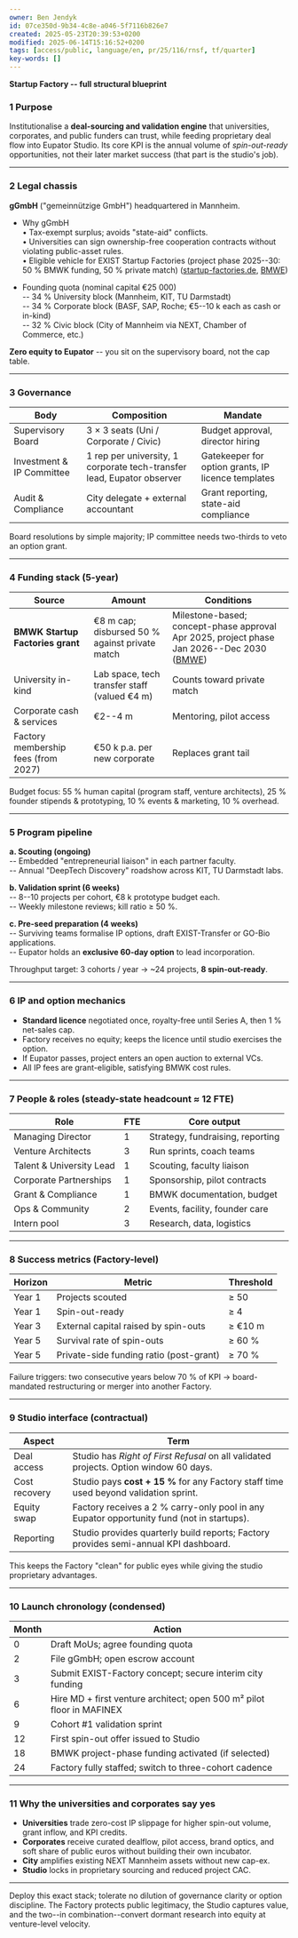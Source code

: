 ```yaml
---
owner: Ben Jendyk
id: 07ce350d-9b34-4c8e-a046-5f7116b826e7
created: 2025-05-23T20:39:53+0200
modified: 2025-06-14T15:16:52+0200
tags: [access/public, language/en, pr/25/116/rnsf, tf/quarter]
key-words: []
---
```


**Startup Factory -- full structural blueprint**

### 1 Purpose

Institutionalise a **deal-sourcing and validation engine** that universities, corporates, and public funders can trust, while feeding proprietary deal flow into Eupator Studio. Its core KPI is the annual volume of _spin-out-ready_ opportunities, not their later market success (that part is the studio's job).
* * *

### 2 Legal chassis

**gGmbH** ("gemeinnützige GmbH") headquartered in Mannheim.
- Why gGmbH  
• Tax-exempt surplus; avoids "state-aid" conflicts.  
• Universities can sign ownership-free cooperation contracts without violating public-asset rules.  
• Eligible vehicle for EXIST Startup Factories (project phase 2025--30: 50 % BMWK funding, 50 % private match) ([startup-factories.de](https://startup-factories.de/en/?utm_source=chatgpt.com), [BMWE](https://www.bmwk.de/Redaktion/EN/Pressemitteilungen/2024/02/20240228-new-impetus-for-innovative-startups-via-startup-factories.html?utm_source=chatgpt.com))

- Founding quota (nominal capital €25 000)  
-- 34 % University block (Mannheim, KIT, TU Darmstadt)  
-- 34 % Corporate block (BASF, SAP, Roche; €5--10 k each as cash or in-kind)  
-- 32 % Civic block (City of Mannheim via NEXT, Chamber of Commerce, etc.)

**Zero equity to Eupator** -- you sit on the supervisory board, not the cap table.
* * *

### 3 Governance

| Body | Composition | Mandate | 
| ---- | ---- | ----  |
| Supervisory Board | 3 × 3 seats (Uni / Corporate / Civic) | Budget approval, director hiring | 
| Investment & IP Committee | 1 rep per university, 1 corporate tech-transfer lead, Eupator observer | Gatekeeper for option grants, IP licence templates | 
| Audit & Compliance | City delegate + external accountant | Grant reporting, state-aid compliance | 

Board resolutions by simple majority; IP committee needs two-thirds to veto an option grant.

* * *

### 4 Funding stack (5-year)

| Source | Amount | Conditions | 
| ---- | ---- | ----  |
| **BMWK Startup Factories grant** | €8 m cap; disbursed 50 % against private match | Milestone-based; concept-phase approval Apr 2025, project phase Jan 2026--Dec 2030 ([BMWE](https://www.bmwk.de/Redaktion/EN/Pressemitteilungen/2024/02/20240228-new-impetus-for-innovative-startups-via-startup-factories.html?utm_source=chatgpt.com)) | 
| University in-kind | Lab space, tech transfer staff (valued €4 m) | Counts toward private match | 
| Corporate cash & services | €2--4 m | Mentoring, pilot access | 
| Factory membership fees (from 2027) | €50 k p.a. per new corporate | Replaces grant tail | 

Budget focus: 55 % human capital (program staff, venture architects), 25 % founder stipends & prototyping, 10 % events & marketing, 10 % overhead.

* * *

### 5 Program pipeline

**a. Scouting (ongoing)**  
-- Embedded "entrepreneurial liaison" in each partner faculty.  
-- Annual "DeepTech Discovery" roadshow across KIT, TU Darmstadt labs.

**b. Validation sprint (6 weeks)**  
-- 8--10 projects per cohort, €8 k prototype budget each.  
-- Weekly milestone reviews; kill ratio ≥ 50 %.

**c. Pre-seed preparation (4 weeks)**  
-- Surviving teams formalise IP options, draft EXIST-Transfer or GO-Bio applications.  
-- Eupator holds an **exclusive 60-day option** to lead incorporation.

Throughput target: 3 cohorts / year → ~24 projects, **8 spin-out-ready**.

* * *

### 6 IP and option mechanics

- **Standard licence** negotiated once, royalty-free until Series A, then 1 % net-sales cap.
- Factory receives no equity; keeps the licence until studio exercises the option.
- If Eupator passes, project enters an open auction to external VCs.
- All IP fees are grant-eligible, satisfying BMWK cost rules.
* * *

### 7 People & roles (steady-state headcount ≈ 12 FTE)

| Role | FTE | Core output | 
| ---- | ---- | ----  |
| Managing Director | 1 | Strategy, fundraising, reporting | 
| Venture Architects | 3 | Run sprints, coach teams | 
| Talent & University Lead | 1 | Scouting, faculty liaison | 
| Corporate Partnerships | 1 | Sponsorship, pilot contracts | 
| Grant & Compliance | 1 | BMWK documentation, budget | 
| Ops & Community | 2 | Events, facility, founder care | 
| Intern pool | 3 | Research, data, logistics | 

* * *

### 8 Success metrics (Factory-level)

| Horizon | Metric | Threshold | 
| ---- | ---- | ----  |
| Year 1 | Projects scouted | ≥ 50 | 
| Year 1 | Spin-out-ready | ≥ 4 | 
| Year 3 | External capital raised by spin-outs | ≥ €10 m | 
| Year 5 | Survival rate of spin-outs | ≥ 60 % | 
| Year 5 | Private-side funding ratio (post-grant) | ≥ 70 % | 

Failure triggers: two consecutive years below 70 % of KPI → board-mandated restructuring or merger into another Factory.

* * *

### 9 Studio interface (contractual)

| Aspect | Term | 
| ---- | ----  |
| Deal access | Studio has _Right of First Refusal_ on all validated projects. Option window 60 days. | 
| Cost recovery | Studio pays **cost + 15 %** for any Factory staff time used beyond validation sprint. | 
| Equity swap | Factory receives a 2 % carry-only pool in any Eupator opportunity fund (not in startups). | 
| Reporting | Studio provides quarterly build reports; Factory provides semi-annual KPI dashboard. | 

This keeps the Factory "clean" for public eyes while giving the studio proprietary advantages.

* * *

### 10 Launch chronology (condensed)

| Month | Action | 
| ---- | ----  |
| 0 | Draft MoUs; agree founding quota | 
| 2 | File gGmbH; open escrow account | 
| 3 | Submit EXIST-Factory concept; secure interim city funding | 
| 6 | Hire MD + first venture architect; open 500 m² pilot floor in MAFINEX | 
| 9 | Cohort #1 validation sprint | 
| 12 | First spin-out offer issued to Studio | 
| 18 | BMWK project-phase funding activated (if selected) | 
| 24 | Factory fully staffed; switch to three-cohort cadence | 

* * *

### 11 Why the universities and corporates say yes

- **Universities** trade zero-cost IP slippage for higher spin-out volume, grant inflow, and KPI credits.
- **Corporates** receive curated dealflow, pilot access, brand optics, and soft share of public euros without building their own incubator.
- **City** amplifies existing NEXT Mannheim assets without new cap-ex.
- **Studio** locks in proprietary sourcing and reduced project CAC.
* * *

Deploy this exact stack; tolerate no dilution of governance clarity or option discipline. The Factory protects public legitimacy, the Studio captures value, and the two--in combination--convert dormant research into equity at venture-level velocity.